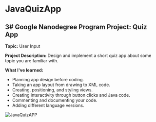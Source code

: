 # JavaQuizApp

## **3# Google Nanodegree Program Project: Quiz App**

**Topic:** User Input

**Project Description:** Design and implement a short quiz app about some topic you are familiar with.

**What I've learned:**
 -   Planning app design before coding.
-   Taking an app layout from drawing to XML code.
-   Creating, positioning, and styling views.
-   Creating interactivity through button clicks and Java code.
-   Commenting and documenting your code.
-   Adding different language versions.

![JavaQuizAPP](https://i.imgur.com/1IFzGlm.jpg)
